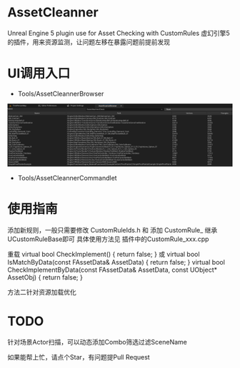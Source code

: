 # AssetCleanner
Unreal Engine 5 plugin use for Asset Checking with CustomRules
虚幻引擎5的插件，用来资源监测，让问题左移在暴露问题前提前发现

# UI调用入口
- Tools/AssetCleannerBrowser

![](/Pic/AssetCleannerBrowser.jpg)

- Tools/AssetCleannerCommandlet

# 使用指南
添加新规则，一般只需要修改 CustomRuleIds.h 和 添加 CustomRule_ 继承UCustomRuleBase即可
具体使用方法见 插件中的CustomRule_xxx.cpp

重载
  virtual bool CheckImplement() { return false; }
或
	virtual bool IsMatchByData(const FAssetData& AssetData) { return false; }
	virtual bool CheckImplementByData(const FAssetData& AssetData, const UObject* AssetObj) { return false; }

方法二针对资源加载优化

# TODO
针对场景Actor扫描，可以动态添加Combo筛选过滤SceneName

如果能帮上忙，请点个Star，有问题提Pull Request

